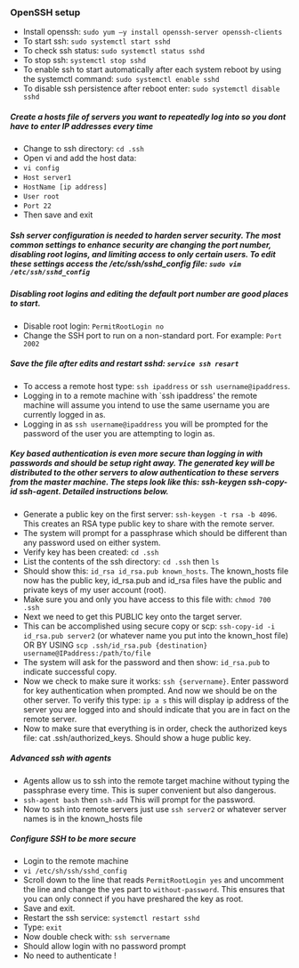 ### OpenSSH setup
- Install openssh: `sudo yum –y install openssh-server openssh-clients`
- To start ssh: `sudo systemctl start sshd`
- To check ssh status: `sudo systemctl status sshd`
- To stop ssh: `systemctl stop sshd`
- To enable ssh to start automatically after each system reboot by using the systemctl command: `sudo systemctl enable sshd`
- To disable ssh persistence after reboot enter: `sudo systemctl disable sshd`
##### Create a hosts file of servers you want to repeatedly log into so you dont have to enter IP addresses every time
- Change to ssh directory: `cd .ssh`
- Open vi and add the host data:
- `vi config`
- `Host server1`
- `HostName [ip address]`
- `User root`
- `Port 22`
- Then save and exit


##### Ssh server configuration is needed to harden server security. The most common settings to enhance security are changing the port number, disabling root logins, and limiting access to only certain users. To edit these settings access the /etc/ssh/sshd_config file: `sudo vim /etc/ssh/sshd_config`
##### Disabling root logins and editing the default port number are good places to start.
- Disable root login: `PermitRootLogin no`
- Change the SSH port to run on a non-standard port. For example: `Port 2002`
##### Save the file after edits and restart sshd: `service ssh resart`

- To access a remote host type: `ssh ipaddress` or `ssh username@ipaddress`.
- Logging in to a remote machine with `ssh ipaddress' the remote machine will assume you intend to use the same username you are currently logged in as.
- Logging in as `ssh username@ipaddress` you will be prompted for the password of the user you are attempting to login as.

##### Key based authentication is even more secure than logging in with passwords and should be setup right away. The generated key will be distributed to the other servers to alow authentication to these servers from the master machine. The steps look like this: ssh-keygen ssh-copy-id ssh-agent. Detailed instructions below.
- Generate a public key on the first server: `ssh-keygen -t rsa -b 4096`. This creates an RSA type public key to share with the remote server.
- The system  will prompt for a passphrase which should be different than any password used on either system.
- Verify key has been created: `cd .ssh`
- List the contents of the ssh directory: `cd .ssh` then `ls`
- Should show this: `id_rsa id_rsa.pub known_hosts`. The known_hosts file now has the public key, id_rsa.pub and id_rsa files have the public and private keys of my user account (root).
- Make sure you and only you have access to this file with: `chmod 700 .ssh`
- Next we need to get this PUBLIC key onto the target server.
- This can be accomplished using secure copy or scp: `ssh-copy-id -i id_rsa.pub server2` (or whatever name you put into the known_host file) OR BY USING `scp .ssh/id_rsa.pub {destination} username@IPaddress:/path/to/file` 
- The system will ask for the password and then show: `id_rsa.pub` to indicate successful copy.
- Now we check to make sure it works: `ssh {servername}`. Enter password for key authentication when prompted. And now we should be on the other server. To verify this type: `ip a s` this will display ip address of the server you are logged into and should indicate that you are in fact on the remote server.
- Now to make sure that everything is in order, check the authorized keys file: cat .ssh/authorized_keys. Should show a huge public key.

##### Advanced ssh with agents
- Agents allow us to ssh into the remote target machine without typing the passphrase every time. This is super convenient but also dangerous.
- `ssh-agent bash` then `ssh-add` This will prompt for the password.
- Now to ssh into remote servers just use `ssh server2` or whatever server names is in the known_hosts file

##### Configure SSH to be more secure
- Login to the remote machine
- `vi /etc/sh/ssh/sshd_config`
- Scroll down to the line that reads `PermitRootLogin yes` and uncomment the line and change the yes part to `without-password`. This ensures that you can only connect if you have preshared the key as root. 
- Save and exit.
- Restart the ssh service: `systemctl restart sshd`
- Type: `exit`
- Now double check with: `ssh servername`
- Should allow login with no password prompt 
- No need to authenticate !

